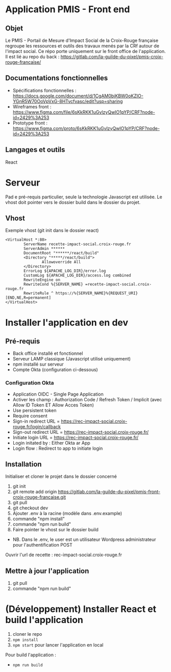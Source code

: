 # Application PMIS - Front end

## Objet

Le PMIS - Portail de Mesure d'Impact Social de la Croix-Rouge française regroupe les ressources et outils des travaux menés par la CRf autour de l'impact social.
Ce répo porte uniquement sur le front office de l'application. Il est lié au repo du back : https://gitlab.com/la-guilde-du-pixel/pmis-croix-rouge-francaise/

## Documentations fonctionnelles

- Spécifications fonctionnelles : https://docs.google.com/document/d/1CgAM0bjKBW0oKZIO-YGnR5W70OoVpVxG-8HTvcfvasc/edit?usp=sharing
- Wireframes front : https://www.figma.com/file/6sKkRKK1uGvlzyQwIO1pYP/CRF?node-id=2429%3A253
- Prototype front : https://www.figma.com/proto/6sKkRKK1uGvlzyQwIO1pYP/CRF?node-id=2429%3A253

## Langages et outils

React

# Serveur

Pad e pré-requis particulier, seule la technologie Javascript est utilisée. Le vhost doit pointer vers le dossier build dans le dossier du projet.

## Vhost

Exemple vhost (git init dans le dossier react)

```
<VirtualHost *:80>
        ServerName recette-impact-social.croix-rouge.fr
        ServerAdmin ******
        DocumentRoot "******/react/build"
        <Directory "*****/react/build">
                Allowoverride All
        </Directory>
        ErrorLog ${APACHE_LOG_DIR}/error.log
        CustomLog ${APACHE_LOG_DIR}/access.log combined
        RewriteEngine on
        RewriteCond %{SERVER_NAME} =recette-impact-social.croix-rouge.fr
        RewriteRule ^ https://%{SERVER_NAME}%{REQUEST_URI} [END,NE,R=permanent]
</VirtualHost>
```

# Installer l'application en dev

## Pré-requis

- Back office installé et fonctionnel
- Serveur LAMP classique (Javascript utilisé uniquement)
- npm installé sur serveur
- Compte Okta (configuration ci-dessous)

### Configuration Okta 

- Application OIDC - Single Page Application
- Activer les champ : Authorization Code / Refresh Token / Implicit (avec Allow ID Token ET Allow Acces Token)
- Use persistent token 
- Require consent
- Sign-in redirect URL = https://rec-impact-social.croix-rouge.fr/login/callback
- Sign-out redirect URL = https://rec-impact-social.croix-rouge.fr/
- Initiate login URL = https://rec-impact-social.croix-rouge.fr/
- Login initated by : Either Okta ar App 
- Login flow : Redirect to app to initiate login

## Installation

Initialiser et cloner le projet dans le dossier concerné

1. git init
2. git remote add origin https://gitlab.com/la-guilde-du-pixel/pmis-front-croix-rouge-francaise.git
3. git pull
4. git checkout dev
5. Ajouter .env à la racine (modèle dans .env.example)
5. commande "npm install"
6. commande "npm run build"
7. Faire pointer le vhost sur le dossier build

- NB. Dans le .env, le user est un utilisateur Wordpress administrateur pour l'authentification POST

Ouvrir l'url de recette : rec-impact-social.croix-rouge.fr

## Mettre à jour l'application 
1. git pull
2. commande "npm run build"

# (Développement) Installer React et build l'application

1. cloner le repo
2. `npm install`
3. `npm start` pour lancer l'application en local

Pour build l'application : 
- `npm run build`
  
